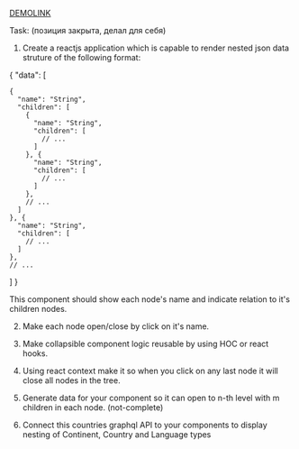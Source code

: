 [DEMOLINK](https://bogdan-kotsupey.github.io/Continents/)

Task:
(позиция закрыта, делал для себя)

1. Create a reactjs application which is capable to render nested json data struture of the following format:

{
  "data": [
  
    {
      "name": "String",
      "children": [
        {
          "name": "String",
          "children": [
            // ...
          ]
        }, {
          "name": "String",
          "children": [
            // ...
          ]
        },
        // ...
      ]
    }, {
      "name": "String",
      "children": [
        // ...
      ]
    },
    // ...
 ]
}

This component should show each node's name and indicate relation to it's children nodes.

2. Make each node open/close by click on it's name.

3. Make collapsible component logic reusable by using HOC or react hooks.

4. Using react context make it so when you click on any last node it will close all nodes in the tree.

5. Generate data for your component so it can open to n-th level with m children in each node. (not-complete)

6. Connect this countries graphql API to your components to display nesting of Continent, Country and Language types
